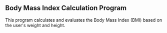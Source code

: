 ## Body Mass Index Calculation Program

This program calculates and evaluates the Body Mass Index (BMI) based on the user's weight and height.
